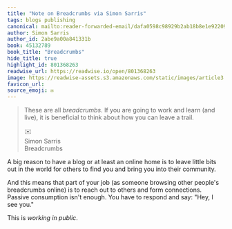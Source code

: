 ```yaml
---
title: "Note on Breadcrumbs via Simon Sarris"
tags: blogs publishing
canonical: mailto:reader-forwarded-email/dafa0598c98929b2ab18b8e1e922097a
author: Simon Sarris
author_id: 2abe9a00a841331b
book: 45132789
book_title: "Breadcrumbs"
hide_title: true
highlight_id: 801368263
readwise_url: https://readwise.io/open/801368263
image: https://readwise-assets.s3.amazonaws.com/static/images/article3.5c705a01b476.png
favicon_url: 
source_emoji: ✉️
---
```


> These are all *breadcrumbs*. If you are going to work and learn (and live), it is beneficial to think about how you can leave a trail.
> <div class="quoteback-footer"><div class="quoteback-avatar"><span class="mini-emoji"> ✉️</span></div><div class="quoteback-metadata"><div class="metadata-inner"><span style="display:none">FROM:</span><div aria-label="Simon Sarris" class="quoteback-author"> Simon Sarris</div><div aria-label="Breadcrumbs" class="quoteback-title"> Breadcrumbs</div></div></div></div>

A big reason to have a blog or at least an online home is to leave little bits out in the world for others to find you and bring you into their community.

And this means that part of your job (as someone browsing other people's breadcrumbs online) is to reach out to others and form connections. Passive consumption isn't enough. You have to respond and say: "Hey, I see you."

This is _working in public_.